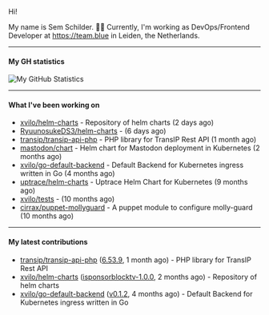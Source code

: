 Hi!

My name is Sem Schilder. 👋🏻 Currently, I'm working as DevOps/Frontend Developer at https://team.blue in Leiden, the Netherlands.

---

#### My GH statistics

![My GitHub Statistics](https://github-readme-stats.vercel.app/api?username=xvilo&show_icons=true&count_private=true&hide_title=true)

---

#### What I've been working on

- [xvilo/helm-charts](https://github.com/xvilo/helm-charts) - Repository of helm charts (2 days ago)
- [RyuunosukeDS3/helm-charts](https://github.com/RyuunosukeDS3/helm-charts) -  (6 days ago)
- [transip/transip-api-php](https://github.com/transip/transip-api-php) - PHP library for TransIP Rest API (1 month ago)
- [mastodon/chart](https://github.com/mastodon/chart) - Helm chart for Mastodon deployment in Kubernetes (2 months ago)
- [xvilo/go-default-backend](https://github.com/xvilo/go-default-backend) - Default Backend for Kubernetes ingress written in Go (4 months ago)
- [uptrace/helm-charts](https://github.com/uptrace/helm-charts) - Uptrace Helm Chart for Kubernetes (9 months ago)
- [xvilo/tests](https://github.com/xvilo/tests) -  (10 months ago)
- [cirrax/puppet-mollyguard](https://github.com/cirrax/puppet-mollyguard) - A puppet module to configure molly-guard (10 months ago)

---

#### My latest contributions

- [transip/transip-api-php](https://github.com/transip/transip-api-php) ([6.53.9](https://github.com/transip/transip-api-php/releases/tag/6.53.9), 1 month ago) - PHP library for TransIP Rest API
- [xvilo/helm-charts](https://github.com/xvilo/helm-charts) ([isponsorblocktv-1.0.0](https://github.com/xvilo/helm-charts/releases/tag/isponsorblocktv-1.0.0), 2 months ago) - Repository of helm charts
- [xvilo/go-default-backend](https://github.com/xvilo/go-default-backend) ([v0.1.2](https://github.com/xvilo/go-default-backend/releases/tag/v0.1.2), 4 months ago) - Default Backend for Kubernetes ingress written in Go
